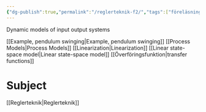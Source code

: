 ```yaml
---
{"dg-publish":true,"permalink":"/reglerteknik-f2/","tags":["föreläsning","reglerteknik"]}
---
```



Dynamic models of input output systems

[[Example, pendulum swinging\|Example, pendulum swinging]]
[[Process Models\|Process Models]]
[[Linearization\|Linearization]]
[[Linear state-space model\|Linear state-space model]] 
[[Överföringsfunktion\|transfer functions]]

# Subject
[[Reglerteknik\|Reglerteknik]]
